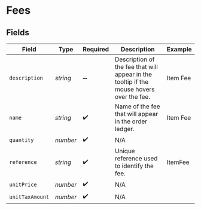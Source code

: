 # Fees


## Fields

| Field                                                                                    | Type                                                                                     | Required                                                                                 | Description                                                                              | Example                                                                                  |
| ---------------------------------------------------------------------------------------- | ---------------------------------------------------------------------------------------- | ---------------------------------------------------------------------------------------- | ---------------------------------------------------------------------------------------- | ---------------------------------------------------------------------------------------- |
| `description`                                                                            | *string*                                                                                 | :heavy_minus_sign:                                                                       | Description of the fee that will appear in the tooltip if the mouse hovers over the fee. | Item Fee                                                                                 |
| `name`                                                                                   | *string*                                                                                 | :heavy_check_mark:                                                                       | Name of the fee that will appear in the order ledger.                                    | Item Fee                                                                                 |
| `quantity`                                                                               | *number*                                                                                 | :heavy_check_mark:                                                                       | N/A                                                                                      |                                                                                          |
| `reference`                                                                              | *string*                                                                                 | :heavy_check_mark:                                                                       | Unique reference used to identify the fee.                                               | ItemFee                                                                                  |
| `unitPrice`                                                                              | *number*                                                                                 | :heavy_check_mark:                                                                       | N/A                                                                                      |                                                                                          |
| `unitTaxAmount`                                                                          | *number*                                                                                 | :heavy_check_mark:                                                                       | N/A                                                                                      |                                                                                          |
